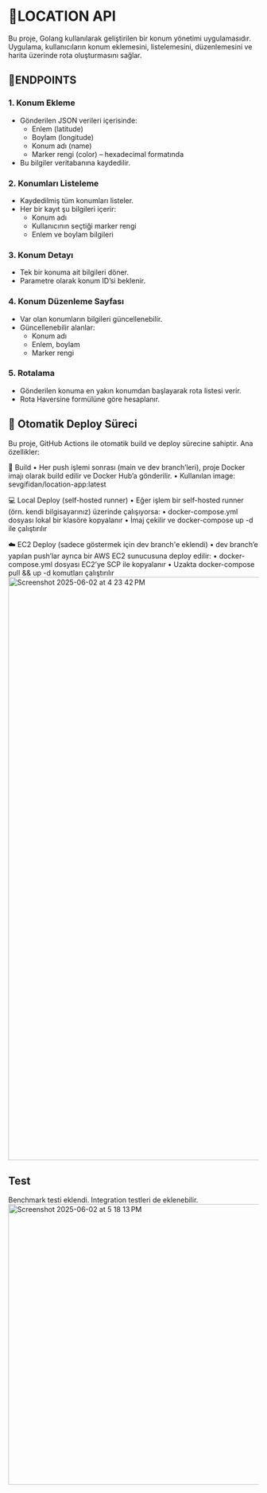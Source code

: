 # 📍LOCATION API
Bu proje, Golang kullanılarak geliştirilen bir konum yönetimi uygulamasıdır. Uygulama, kullanıcıların konum eklemesini, listelemesini, düzenlemesini ve harita üzerinde rota oluşturmasını sağlar.

## 📌ENDPOINTS

### 1. Konum Ekleme
- Gönderilen JSON verileri içerisinde:
    - Enlem (latitude)
    - Boylam (longitude)
    - Konum adı (name)
    - Marker rengi (color) – hexadecimal formatında
- Bu bilgiler veritabanına kaydedilir.

### 2. Konumları Listeleme
- Kaydedilmiş tüm konumları listeler.
- Her bir kayıt şu bilgileri içerir:
    - Konum adı
    - Kullanıcının seçtiği marker rengi
    - Enlem ve boylam bilgileri

### 3. Konum Detayı
- Tek bir konuma ait bilgileri döner.
- Parametre olarak konum ID’si beklenir.

### 4. Konum Düzenleme Sayfası
- Var olan konumların bilgileri güncellenebilir.
- Güncellenebilir alanlar:
    - Konum adı
    - Enlem, boylam
    - Marker rengi

### 5. Rotalama
- Gönderilen konuma en yakın konumdan başlayarak rota listesi verir.
- Rota Haversine formülüne göre hesaplanır.

## 🚀 Otomatik Deploy Süreci

Bu proje, GitHub Actions ile otomatik build ve deploy sürecine sahiptir. Ana özellikler:

🔧 Build
•	Her push işlemi sonrası (main ve dev branch’leri), proje Docker imajı olarak build edilir ve Docker Hub’a gönderilir.
•	Kullanılan image: sevgifidan/location-app:latest

💻 Local Deploy (self-hosted runner)
•	Eğer işlem bir self-hosted runner (örn. kendi bilgisayarınız) üzerinde çalışıyorsa:
•	docker-compose.yml dosyası lokal bir klasöre kopyalanır
•	İmaj çekilir ve docker-compose up -d ile çalıştırılır

☁️ EC2 Deploy (sadece göstermek için dev branch'e eklendi)
•	dev branch’e yapılan push’lar ayrıca bir AWS EC2 sunucusuna deploy edilir:
•	docker-compose.yml dosyası EC2’ye SCP ile kopyalanır
•	Uzakta docker-compose pull && up -d komutları çalıştırılır
<img width="1172" alt="Screenshot 2025-06-02 at 4 23 42 PM" src="https://github.com/user-attachments/assets/3e64e196-7854-408d-8fce-c17c7959d237" />


## Test

Benchmark testi eklendi. Integration testleri de eklenebilir.
<img width="564" alt="Screenshot 2025-06-02 at 5 18 13 PM" src="https://github.com/user-attachments/assets/486a33af-98d6-451a-a7b7-17861dcbf75b" />

